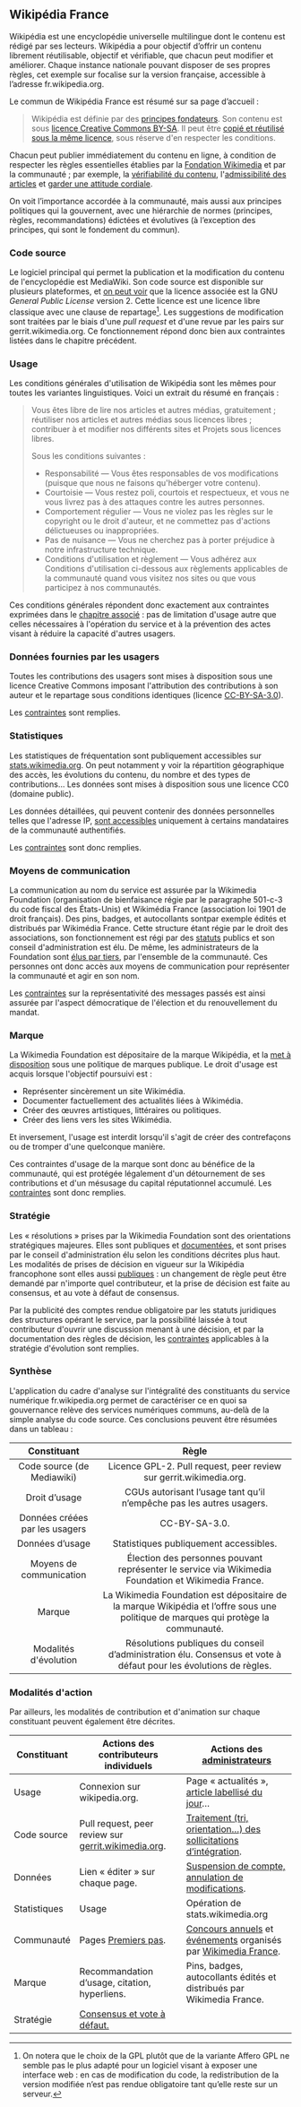 ## Wikipédia France

Wikipédia est une encyclopédie universelle multilingue dont le contenu est rédigé par ses lecteurs. Wikipédia a pour objectif d’offrir un contenu librement réutilisable, objectif et vérifiable, que chacun peut modifier et améliorer. Chaque instance nationale pouvant disposer de ses propres règles, cet exemple sur focalise sur la version française, accessible à l’adresse fr.wikipedia.org.

Le commun de Wikipédia France est résumé sur sa page d’accueil :

> Wikipédia est définie par des [principes fondateurs](https://fr.wikipedia.org/wiki/Wikip%C3%A9dia:Principes_fondateurs). Son contenu est sous [licence Creative Commons BY-SA](http://creativecommons.org/licenses/by-sa/3.0/deed.fr). Il peut être [copié et réutilisé sous la même licence](https://fr.wikipedia.org/wiki/Wikip%C3%A9dia:Citation_et_r%C3%A9utilisation_du_contenu_de_Wikip%C3%A9dia), sous réserve d&#039;en respecter les conditions.

Chacun peut publier immédiatement du contenu en ligne, à condition de respecter les règles essentielles établies par la [Fondation Wikimedia](https://wikimediafoundation.org/wiki/Terms_of_Use/fr) et par la communauté ; par exemple, la [vérifiabilité du contenu](https://fr.wikipedia.org/wiki/Wikip%C3%A9dia:V%C3%A9rifiabilit%C3%A9), l&#039;[admissibilité des articles](https://fr.wikipedia.org/wiki/Wikip%C3%A9dia:Crit%C3%A8res_d%27admissibilit%C3%A9_des_articles) et [garder une attitude cordiale](https://fr.wikipedia.org/wiki/Wikip%C3%A9dia:R%C3%A8gles_de_savoir-vivre).

On voit l’importance accordée à la communauté, mais aussi aux principes politiques qui la gouvernent, avec une hiérarchie de normes (principes, règles, recommandations) édictées et évolutives (à l’exception des principes, qui sont le fondement du commun).

### Code source

Le logiciel principal qui permet la publication et la modification du contenu de l&#39;encyclopédie est MediaWiki. Son code source est disponible sur plusieurs plateformes, et [on peut voir](https://github.com/wikimedia/mediawiki/blob/master/COPYING) que la licence associée est la GNU _General Public License_ version 2. Cette licence est une licence libre classique avec une clause de repartage[^24]. Les suggestions de modification sont traitées par le biais d&#39;une _pull request_ et d&#39;une revue par les pairs sur gerrit.wikimedia.org. Ce fonctionnement répond donc bien aux contraintes listées dans le chapitre précédent.

### Usage

Les conditions générales d&#39;utilisation de Wikipédia sont les mêmes pour toutes les variantes linguistiques. Voici un extrait du résumé en français :

> Vous êtes libre de lire nos articles et autres médias, gratuitement ; réutiliser nos articles et autres médias sous licences libres ; contribuer à et modifier nos différents sites et Projets sous licences libres.
>
> Sous les conditions suivantes :
>
> - Responsabilité — Vous êtes responsables de vos modifications (puisque que nous ne faisons qu&#39;héberger votre contenu).
> - Courtoisie — Vous restez poli, courtois et respectueux, et vous ne vous livrez pas à des attaques contre les autres personnes.
> - Comportement régulier — Vous ne violez pas les règles sur le copyright ou le droit d&#39;auteur, et ne commettez pas d&#39;actions délictueuses ou inappropriées.
> - Pas de nuisance — Vous ne cherchez pas à porter préjudice à notre infrastructure technique.
> - Conditions d&#39;utilisation et règlement — Vous adhérez aux Conditions d&#39;utilisation ci-dessous aux règlements applicables de la communauté quand vous visitez nos sites ou que vous participez à nos communautés.

Ces conditions générales répondent donc exactement aux contraintes exprimées dans le [chapitre associé](../../2-constituants/2-usage) : pas de limitation d&#39;usage autre que celles nécessaires à l&#39;opération du service et à la prévention des actes visant à réduire la capacité d&#39;autres usagers.

### Données fournies par les usagers

Toutes les contributions des usagers sont mises à disposition sous une licence Creative Commons imposant l&#39;attribution des contributions à son auteur et le repartage sous conditions identiques (licence [CC-BY-SA-3.0](https://creativecommons.org/licenses/by-sa/3.0/deed.fr)).

Les [contraintes](../../2-constituants/3-donnees) sont remplies.

### Statistiques

Les statistiques de fréquentation sont publiquement accessibles sur [stats.wikimedia.org](https://stats.wikimedia.org/#/fr.wikipedia.org). On peut notamment y voir la répartition géographique des accès, les évolutions du contenu, du nombre et des types de contributions… Les données sont mises à disposition sous une licence CC0 (domaine public).

Les données détaillées, qui peuvent contenir des données personnelles telles que l&#39;adresse IP, [sont accessibles](https://wikitech.wikimedia.org/wiki/Analytics/Data_access) uniquement à certains mandataires de la communauté authentifiés.

Les [contraintes](../../2-constituants/4-statistiques) sont donc remplies.

### Moyens de communication

La communication au nom du service est assurée par la Wikimedia Foundation (organisation de bienfaisance régie par le paragraphe 501-c-3 du code fiscal des États-Unis) et Wikimédia France (association loi 1901 de droit français). Des pins, badges, et autocollants sontpar exemple édités et distribués par Wikimédia France. Cette structure étant régie par le droit des associations, son fonctionnement est régi par des [statuts](https://www.wikimedia.fr/documents-officiels/statuts-de-lassociation/) publics et son conseil d&#39;administration est élu. De même, les administrateurs de la Foundation sont [élus par tiers](https://meta.wikimedia.org/wiki/Wikimedia_Foundation_elections/Board_elections), par l&#39;ensemble de la communauté. Ces personnes ont donc accès aux moyens de communication pour représenter la communauté et agir en son nom.

Les [contraintes](../../2-constituants/5-communication) sur la représentativité des messages passés est ainsi assurée par l&#39;aspect démocratique de l&#39;élection et du renouvellement du mandat.

### Marque

La Wikimedia Foundation est dépositaire de la marque Wikipédia, et la [met à disposition](https://foundation.wikimedia.org/wiki/Trademark_policy) sous une politique de marques publique. Le droit d&#39;usage est acquis lorsque l&#39;objectif poursuivi est :

- Représenter sincèrement un site Wikimédia.
- Documenter factuellement des actualités liées à Wikimédia.
- Créer des œuvres artistiques, littéraires ou politiques.
- Créer des liens vers les sites Wikimédia.

Et inversement, l&#39;usage est interdit lorsqu&#39;il s&#39;agit de créer des contrefaçons ou de tromper d&#39;une quelconque manière.

Ces contraintes d&#39;usage de la marque sont donc au bénéfice de la communauté, qui est protégée légalement d&#39;un détournement de ses contributions et d&#39;un mésusage du capital réputationnel accumulé. Les [contraintes](../../2-constituants/6-marque) sont donc remplies.

### Stratégie

Les « résolutions » prises par la Wikimedia Foundation sont des orientations stratégiques majeures. Elles sont publiques et [documentées](https://foundation.wikimedia.org/wiki/Resolutions), et sont prises par le conseil d&#39;administration élu selon les conditions décrites plus haut. Les modalités de prises de décision en vigueur sur la Wikipédia francophone sont elles aussi [publiques](https://fr.wikipedia.org/wiki/Wikipédia:Système_de_prise_de_décision) : un changement de règle peut être demandé par n&#39;importe quel contributeur, et la prise de décision est faite au consensus, et au vote à défaut de consensus.

Par la publicité des comptes rendue obligatoire par les statuts juridiques des structures opérant le service, par la possibilité laissée à tout contributeur d&#39;ouvrir une discussion menant à une décision, et par la documentation des règles de décision, les [contraintes](../../2-constituants/7-strategie) applicables à la stratégie d&#39;évolution sont remplies.

### Synthèse

L&#39;application du cadre d&#39;analyse sur l&#39;intégralité des constituants du service numérique fr.wikipedia.org permet de caractériser ce en quoi sa gouvernance relève des services numériques communs, au-delà de la simple analyse du code source. Ces conclusions peuvent être résumées dans un tableau :

|           Constituant          |                                                                Règle                                                               |
|:------------------------------:|:----------------------------------------------------------------------------------------------------------------------------------:|
| Code source (de Mediawiki)     | Licence GPL-2. Pull request, peer review sur gerrit.wikimedia.org.                                                                 |
| Droit d’usage                  | CGUs autorisant l’usage tant qu’il n’empêche pas les autres usagers.                                                               |
| Données créées par les usagers | CC-BY-SA-3.0.                                                                                                                      |
| Données d’usage                | Statistiques publiquement accessibles.                                                                                             |
| Moyens de communication        | Élection des personnes pouvant représenter le service via Wikimedia Foundation et Wikimedia France.                                |
| Marque                         | La Wikimedia Foundation est dépositaire de la marque Wikipédia et l’offre sous une politique de marques qui protège la communauté. |
| Modalités d'évolution          | Résolutions publiques du conseil d’administration élu. Consensus et vote à défaut pour les évolutions de règles.                   |

### Modalités d'action

Par ailleurs, les modalités de contribution et d'animation sur chaque constituant peuvent également être décrites.

| Constituant | Actions des contributeurs individuels                                                                | Actions des [administrateurs](https://fr.wikipedia.org/wiki/Wikip%C3%A9dia:Administrateur)                                                                                                                           |
|-----------------|--------------------------------------------------------------------------------------------------------------------|-----------------------------------------------------------------------------------------------------------------------------------------------------------------------------------------|
| Usage           | Connexion sur wikipedia.org.                                                                                       | Page « actualités », [article labellisé du jour](https://fr.wikipedia.org/wiki/Wikip%C3%A9dia:Accueil_principal)…                                                                       |
| Code source     | Pull request, peer review sur [gerrit.wikimedia.org](https://gerrit.wikimedia.org).                                | [Traitement (tri, orientation…) des sollicitations d’intégration](https://github.com/wikimedia/mediawiki/pull/66).                                                                      |
| Données         | Lien « éditer » sur chaque page.                                                                                   | [Suspension de compte, annulation de modifications](https://fr.wikipedia.org/wiki/Wikip%C3%A9dia:Administrateur#Fonctionnalit.C3.A9s_suppl.C3.A9mentaires_qui_lui_sont_accord.C3.A9es). |
| Statistiques    | Usage                                                                                                              | Opération de stats.wikimedia.org                                                                                                           |
| Communauté      | Pages [Premiers pas](https://fr.wikipedia.org/wiki/Aide:Premiers_pas).                                             | [Concours annuels](http://wikilovesmonuments.fr) et [événements](https://fr.wikipedia.org/wiki/Wikip%C3%A9dia:WikiCheese) organisés par [Wikimedia France](https://www.wikimedia.fr).   |
| Marque          | Recommandation d’usage, citation, hyperliens.                                                                      | Pins, badges, autocollants édités et distribués par Wikimedia France.                                                                                                                   |
| Stratégie       | [Consensus et vote à défaut.](https://fr.wikipedia.org/wiki/Wikip%C3%A9dia:Syst%C3%A8me_de_prise_de_d%C3%A9cision) |                                                                                                                                                                                         |


[^24]: On notera que le choix de la GPL plutôt que de la variante Affero GPL ne semble pas le plus adapté pour un logiciel visant à exposer une interface web : en cas de modification du code, la redistribution de la version modifiée n’est pas rendue obligatoire tant qu’elle reste sur un serveur.

[^25]: Bien que le contrôle de leur application soit laissé à la communauté, ces règles font parties des principes fondateurs et sont donc sous la responsabilité principale de la Wikimedia Foundation.
